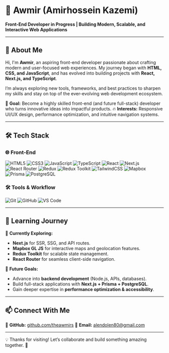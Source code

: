 # 🚀 Awmir (Amirhossein Kazemi)

**Front-End Developer in Progress | Building Modern, Scalable, and Interactive Web Applications**

---

## 👋 About Me

Hi, I'm **Awmir**, an aspiring front-end developer passionate about crafting modern and user-focused web experiences. My journey began with **HTML, CSS, and JavaScript**, and has evolved into building projects with **React, Next.js, and TypeScript**.

I’m always exploring new tools, frameworks, and best practices to sharpen my skills and stay on top of the ever-evolving web development ecosystem.

🎯 **Goal:** Become a highly skilled front-end (and future full-stack) developer who turns innovative ideas into impactful products.
🔥 **Interests:** Responsive UI/UX design, performance optimization, and intuitive navigation systems.

---

## 🛠️ Tech Stack

### 🌐 Front-End

![HTML5](https://img.shields.io/badge/HTML5-E34F26?logo=html5\&logoColor=white\&style=for-the-badge)
![CSS3](https://img.shields.io/badge/CSS3-1572B6?logo=css3\&logoColor=white\&style=for-the-badge)
![JavaScript](https://img.shields.io/badge/JavaScript-F7DF1E?logo=javascript\&logoColor=black\&style=for-the-badge)
![TypeScript](https://img.shields.io/badge/TypeScript-3178C6?logo=typescript\&logoColor=white\&style=for-the-badge)
![React](https://img.shields.io/badge/React-61DAFB?logo=react\&logoColor=white\&style=for-the-badge)
![Next.js](https://img.shields.io/badge/Next.js-000000?logo=nextdotjs\&logoColor=white\&style=for-the-badge)
![React Router](https://img.shields.io/badge/React_Router-CA4245?logo=reactrouter\&logoColor=white\&style=for-the-badge)
![Redux](https://img.shields.io/badge/Redux-764ABC?logo=redux\&logoColor=white\&style=for-the-badge)
![Redux Toolkit](https://img.shields.io/badge/Redux_Toolkit-593D88?logo=redux\&logoColor=white\&style=for-the-badge)
![TailwindCSS](https://img.shields.io/badge/TailwindCSS-06B6D4?logo=tailwindcss\&logoColor=white\&style=for-the-badge)
![Mapbox](https://img.shields.io/badge/Mapbox-000000?logo=mapbox\&logoColor=white\&style=for-the-badge)
![Prisma](https://img.shields.io/badge/Prisma-2D3748?logo=prisma\&logoColor=white\&style=for-the-badge)
![PostgreSQL](https://img.shields.io/badge/PostgreSQL-336791?logo=postgresql\&logoColor=white\&style=for-the-badge)

### 🛠️ Tools & Workflow

![Git](https://img.shields.io/badge/Git-F05032?logo=git\&logoColor=white\&style=for-the-badge)
![GitHub](https://img.shields.io/badge/GitHub-181717?logo=github\&logoColor=white\&style=for-the-badge)
![VS Code](https://img.shields.io/badge/VSCode-007ACC?logo=visual-studio-code\&logoColor=white\&style=for-the-badge)

---

## 🚀 Learning Journey

📌 **Currently Exploring:**

* **Next.js** for SSR, SSG, and API routes.
* **Mapbox GL JS** for interactive maps and geolocation features.
* **Redux Toolkit** for scalable state management.
* **React Router** for seamless client-side navigation.

📌 **Future Goals:**

* Advance into **backend development** (Node.js, APIs, databases).
* Build full-stack applications with **Next.js + Prisma + PostgreSQL**.
* Gain deeper expertise in **performance optimization & accessibility**.

---

## 📫 Connect With Me

📌 **GitHub:** [github.com/theawmirs](https://github.com/theawmirs)
📌 **Email:** [alendolen80@gmail.com](mailto:alendolen80@gmail.com)

---

💡 Thanks for visiting! Let’s collaborate and build something amazing together. 🚀
